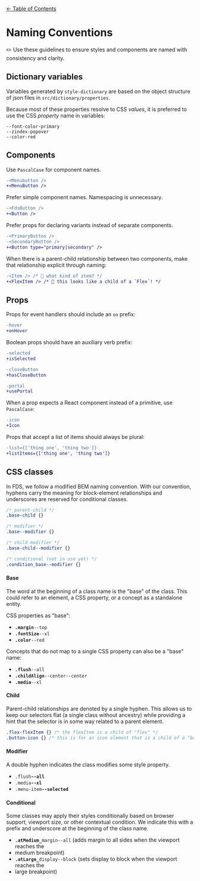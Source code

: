 [&larr; Table of Contents](../CONTRIBUTING.md)

# Naming Conventions
✏️ Use these guidelines to ensure styles and components are named with consistency and
clarity.

## Dictionary variables
Variables generated by `style-dictionary` are based on the object structure of json files
in `src/dictionary/properties`.

Because most of these properties resolve to CSS _values_, it is preferred to use the
CSS _property_ name in variables:

```
--font-color-primary
--zindex-popover
--color-red
```


## Components

Use `PascalCase` for component names.

```diff
-<Menubutton />
+<MenuButton />
```

Prefer simple component names. Namespacing is unnecessary.

```diff
-<FdsButton />
+<Button />
```

Prefer props for declaring variants instead of separate components.

```diff
-<PrimaryButton />
-<SecondaryButton />
+<Button type="primary|secondary" />
```

When there is a parent-child relationship between two components, make that relationship
explicit through naming:

```diff
-<Item /> /* 💭 what kind of item? */
+<FlexItem /> /* 💭 this looks like a child of a `Flex`! */
```

## Props

Props for event handlers should include an `on` prefix:

```diff
-hover
+onHover
```

Boolean props should have an auxiliary verb prefix:

```diff
-selected
+isSelected

-closeButton
+hasCloseButton

-portal
+usePortal
```

When a prop expects a React component instead of a primitive, use `PascalCase`:

```diff
-icon
+Icon
```

Props that accept a list of items should always be plural:

```diff
-list={['thing one', 'thing two']}
+listItems={['thing one', 'thing two']}
```

## CSS classes
In FDS, we follow a modified BEM naming convention. With our convention, hyphens carry the
meaning for block-element relationships and underscores are reserved for conditional
classes.

```css
/* parent-child */
.base-child {}

/* modifier */
.base--modifier {}

/* child modifier */
.base-child--modifier {}

/* conditional (not in use yet) */
.condition_base--modifier {}
```

#### Base
The word at the beginning of a class name is the "base" of the class. This could
refer to an element, a CSS property, or a concept as a standalone entity.

CSS properties as "base":

- **`.margin`**`--top`
- **`.fontSize`**`--xl`
- **`.color`**`--red`

Concepts that do not map to a single CSS property can also be a "base" name:

- **`.flush`**`--all`
- **`.childAlign`**`--center--center`
- **`.media`**`--xl`


#### Child
Parent-child relationships are denoted by a single hyphen. This allows us to keep our
selectors flat (a single class without ancestry) while providing a hint that the selector
is in some way related to a parent element.

```css
.flex-flexItem {} /* the flexItem is a child of "flex" */
.button-icon {} /* this is for an icon element that is a child of a "button" */
```

#### Modifier
A double hyphen indicates the class modifies some style property.

- `.flush`**`--all`**
- `.media`**`--xl`**
- `.menu-item`**`--selected`**

#### Conditional
Some classes may apply their styles conditionally based on browser support, viewport size,
or other contextual condition. We indicate this with a prefix and underscore at the
beginning of the class name.

- **`.atMedium_`**`margin--all` (adds margin to all sides when the viewport reaches the
- medium breakpoint)
- **`.atLarge_`**`display--block` (sets display to block when the viewport reaches the
- large breakpoint)
